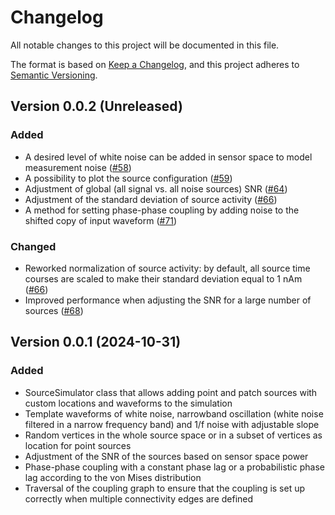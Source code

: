 # Changelog

All notable changes to this project will be documented in this file.

The format is based on [Keep a Changelog](https://keepachangelog.com/en/1.1.0/),
and this project adheres to [Semantic Versioning](https://semver.org/spec/v2.0.0.html).

## Version 0.0.2 (Unreleased)

### Added

- A desired level of white noise can be added in sensor space to model measurement
noise ([#58](https://github.com/ctrltz/meegsim/pull/58))
- A possibility to plot the source configuration ([#59](https://github.com/ctrltz/meegsim/pull/59))
- Adjustment of global (all signal vs. all noise sources) SNR ([#64](https://github.com/ctrltz/meegsim/pull/64))
- Adjustment of the standard deviation of source activity ([#66](https://github.com/ctrltz/meegsim/pull/66))
- A method for setting phase-phase coupling by adding noise to the shifted copy of input waveform ([#71](https://github.com/ctrltz/meegsim/pull/71))

### Changed

- Reworked normalization of source activity: by default, all source time courses are scaled to make their standard deviation equal to 1 nAm ([#66](https://github.com/ctrltz/meegsim/pull/66))
- Improved performance when adjusting the SNR for a large number of sources ([#68](https://github.com/ctrltz/meegsim/pull/68))

## Version 0.0.1 (2024-10-31)

### Added

- SourceSimulator class that allows adding point and patch sources with custom locations and waveforms to the simulation
- Template waveforms of white noise, narrowband oscillation (white noise filtered in a narrow frequency band) and 1/f noise with adjustable slope
- Random vertices in the whole source space or in a subset of vertices as location for point sources
- Adjustment of the SNR of the sources based on sensor space power
- Phase-phase coupling with a constant phase lag or a probabilistic phase lag according to the von Mises distribution
- Traversal of the coupling graph to ensure that the coupling is set up correctly when multiple connectivity edges are defined
